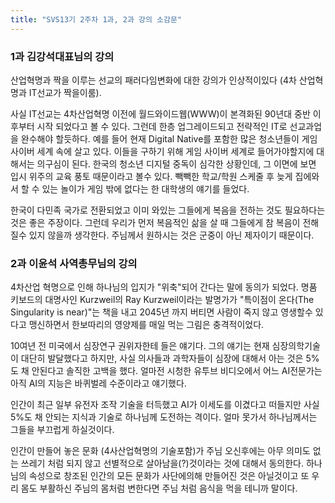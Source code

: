 ```yaml
---
title: "SVS13기 2주차 1과, 2과 강의 소감문"
---
```

### 1과 김강석대표님의 강의
산업혁명과 짝을 이루는 선교의 패러다임변화에 대한 강의가 인상적이있다 (4차 산업혁명과 IT선교가 짝을이룸). 

사실 IT선교는 4차산업혁명 이전에 월드와이드웹(WWW)이 본격화된 90년대 중반 이후부터 시작 되었다고 볼 수 있다. 
그런데 한층 업그레이드되고 전략적인 IT로 선교과업을 완수해야 할듯하다. 예를 들어 현재 Digital Native를 포함한 많은 청소년들이 게임 사이버 세계 속에 살고 있다. 
이들을 구하기 위해 게임 사이버 세계로 들어가야할지에 대해서는 의구심이 된다. 한국의 청소년 디지털 중독이 심각한 상황인데, 그 이면에 보면 입시 위주의 교육 풍토 때문이라고 볼수 있다.
빽빽한 학교/학원 스케줄 후 늦게 집에와서 할 수 있는 놀이가 게임 밖에 없다는 한 대학생의 얘기를 들었다.

한국이 다민족 국가로 전환되었고 이미 와있는 그들에게 복음을 전하는 것도 필요하다는 것은 좋은 주장이다. 그런데 우리가 먼저 복음적인 삶을 살 때 그들에게 참 복음이 전해질수 있지 않을까 생각한다. 주님께서 원하시는 것은 군중이 아닌 제자이기 때문이다.

### 2과 이윤석 사역총무님의 강의
4차산업 혁명으로 인해 하나님의 입지가 "위축"되어 간다는 말에 동의가 되었다. 명품 키보드의 대명사인 Kurzweil의 Ray Kurzweil이라는 발명가가 "특이점이 온다(The Singularity is near)"는 책을 내고 2045년 까지 버티면 사람이 죽지 않고 영생할수 있다고 맹신하면서 한보따리의 영양제를 매일 먹는 그림은 충격적이었다. 

10여년 전 미국에서 심장연구 권위자한테 들은 얘기다. 그의 얘기는 현재 심장의학기술이 대단히 발달했다고 하지만, 사실 의사들과 과학자들이 심장에 대해서 아는 것은 5%도 채 안된다고 솔직한 고백을 했다. 
얼마전 시청한 유투브 비디오에서 어느 AI전문가는 아직 AI의 지능은 바퀴벌레 수준이라고 얘기했다.

인간이 최근 일부 유전자 조작 기술을 터득했고 AI가 이세도를 이겼다고 떠들지만 사실 5%도 채 안되는 지식과 기술로 하나님께 도전하는 격이다. 얼마 못가서 하나님께서는 그들을 부끄럽게 하실것이다.

인간이 만들어 놓은 문화 (4사산업혁명의 기술포함)가 주님 오신후에는 아무 의미도 없는 쓰레기 처럼 되지 않고 선별적으로 살아남을(?)것이라는 것에 대해서 동의한다.
하나님의 속성으로 창조된 인간의 모든 문화가 사단에의해 만들어진 것은 아닐것이고 또 우리 몸도 부활하신 주님의 몸처럼 변한다면 주님 처럼 음식을 먹을 테니까 말이다.




